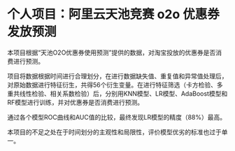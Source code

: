 # 个人项目：阿里云天池竞赛 o2o 优惠券发放预测

本项目根据“天池O2O优惠券使用预测”提供的数据，对淘宝投放的优惠券是否消费进行预测。

项目将数据根据时间进行合理划分，在进行数据缺失值、重复值和异常值处理后，对原始数据进行特征衍生，共得56个衍生变量。在进行特征筛选（卡方检验、多重共线性检验、相关系数检验）后，分别用KNN模型、LR模型、AdaBoost模型和RF模型进行训练，并对优惠券是否消费进行预测。

通过各个模型ROC曲线和AUC值的比较，最终发现LR模型的精度（88%）最高。

本项目的不足之处在于时间划分的主观性和局限性，评价模型优劣的标准也过于单一。
